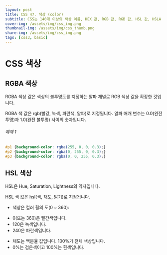 ```yaml
---
layout: post
title: CSS 47. 색상 (color)
subtitle: CSS는 140개 이상의 색상 이름, HEX 값, RGB 값, RGB 값, HSL 값, HSLA 값, 불투명도를 지원합니다.
cover-img: /assets/img/css_img.png
thumbnail-img: /assets/img/css_thumb.png
share-img: /assets/img/css_img.png
tags: [css3, basic]
---
```


# CSS 색상

## RGBA 색상

RGBA 색상 값은 색상의 불투명도를 지정하는 알파 채널로 RGB 색상 값을 확장한 것입니다.

RGBA 색 값은 rgb(빨강, 녹색, 파란색, 알파)로 지정됩니다. 알파 매개 변수는 0.0(완전 투명)과 1.0(완전 불투명) 사이의 숫자입니다.

###### 예제 1

```css
#p1 {background-color: rgba(255, 0, 0, 0.3);} 
#p2 {background-color: rgba(0, 255, 0, 0.3);}  
#p3 {background-color: rgba(0, 0, 255, 0.3);}  
```

## HSL 색상

HSL은 Hue, Saturation, Lightness의 약자입니다.

HSL 색 값은 hsl(색, 채도, 밝기)로 지정됩니다.

+ 색상은 컬러 휠의 도(0 ~ 360):
 - 0(또는 360)은 빨간색입니다.
 - 120은 녹색입니다.
 - 240은 파란색입니다.
+ 채도는 백분율 값입니다. 100%가 전체 색상입니다.
+ 0%는 검은색이고 100%는 흰색입니다.
